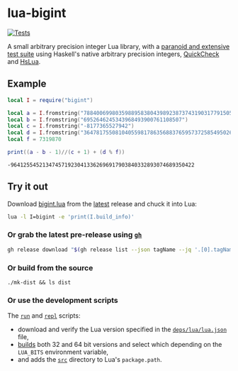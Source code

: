 # lua-bigint
[![Tests](https://github.com/rootmos/lua-bigint/actions/workflows/tests.yaml/badge.svg)](https://github.com/rootmos/lua-bigint/actions/workflows/tests.yaml)

A small arbitrary precision integer Lua library,
with a [paranoid and extensive test suite](tests/src) using Haskell's
native arbitrary precision integers,
[QuickCheck](https://hackage.haskell.org/package/QuickCheck)
and [HsLua](https://hackage.haskell.org/package/hslua).

## Example
```lua
local I = require("bigint")

local a = I.fromstring("78840069980359889583804398923873743190317791505792283599345825435746711")
local b = I.fromstring("6952646245343968493900761108507")
local c = I.fromstring("-8177365527942")
local d = I.fromstring("364781755081040559817863568837659573725854950265808819869491980")
local f = 7319870

print((a - b - 1)//(c + 1) + (d % f))
```
```
-9641255452134745719230413362696917903840332893074689350422
```

## Try it out
Download [bigint.lua](https://github.com/rootmos/lua-bigint/releases/latest/download/bigint.lua)
from the [latest](https://github.com/rootmos/lua-bigint/releases/latest) release
and chuck it into Lua:
```sh
lua -l I=bigint -e 'print(I.build_info)'
```

### Or grab the latest pre-release using [`gh`](https://cli.github.com/manual/gh_release)
```sh
gh release download "$(gh release list --json tagName --jq '.[0].tagName')" --pattern bigint.lua
```

### Or build from the source
```
./mk-dist && ls dist
```

### Or use the development scripts
The [`run`](run) and [`repl`](repl) scripts:
* download and verify the Lua version specified in the [`deps/lua/lua.json`](deps/lua/lua.json) file,
* [builds](deps/lua/build) both 32 and 64 bit versions and select which depending on the `LUA_BITS` environment variable,
* and adds the [`src`](src) directory to Lua's `package.path`.
